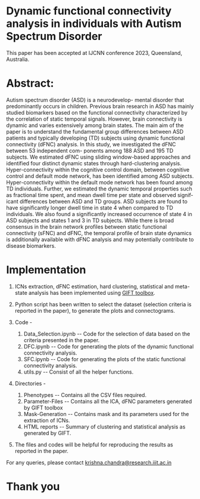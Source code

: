# Dynamic functional connectivity analysis in individuals with Autism Spectrum Disorder

This paper has been accepted at IJCNN conference 2023, Queensland, Australia. 

# Abstract: 

Autism spectrum disorder (ASD) is a neurodevelop- mental disorder that predominantly occurs in children. Previous brain research in ASD has mainly studied biomarkers based on the functional connectivity characterized by the correlation of static temporal signals. However, brain connectivity is dynamic and varies extensively among brain states. The main aim of the paper is to understand the fundamental group differences between ASD patients and typically developing (TD) subjects using dynamic functional connectivity (dFNC) analysis. In this study, we investigated the dFNC between $53$ independent com- ponents among $188$ ASD and $195$ TD subjects. We estimated dFNC using sliding window-based approaches and identified four distinct dynamic states through hard-clustering analysis. Hyper-connectivity within the cognitive control domain, between cognitive control and default mode network, has been identified among ASD subjects. Hyper-connectivity within the default mode network has been found among TD individuals. Further, we estimated the dynamic temporal properties such as fractional time spent, and mean dwell time per state and observed signif- icant differences between ASD and TD groups. ASD subjects are found to have significantly longer dwell time in state $4$ when compared to TD individuals. We also found a significantly increased occurrence of state $4$ in ASD subjects and states $1$ and $3$ in TD subjects. While there is broad consensus in the brain network profiles between static functional connectivity (sFNC) and dFNC, the temporal profile of brain state dynamics is additionally available with dFNC analysis and may potentially contribute to disease biomarkers.

# Implementation

1. ICNs extraction, dFNC estimation, hard clustering, statistical and meta-state analysis has been implemented using [GIFT toolbox](https://github.com/trendscenter/gift). 

1. Python script has been written to select the dataset (selection criteria is reported in the paper), to generate the plots and connectograms. 

1. Code  -
    1. Data_Selection.ipynb -- Code for the selection of data based on the criteria presented in the paper. 
    1. DFC.ipynb -- Code for generating the plots of the dynamic functional connectivity analysis. 
    1. SFC.ipynb -- Code for generating the plots of the static functional connectivity analysis. 
    1. utils.py -- Consist of all the helper functions. 

1. Directories -
    1. Phenotypes -- Contains all the CSV files required. 
    1. Parameter-Files -- Contains all the ICA, dFNC parameters generated by GIFT toolbox
    1. Mask-Generation -- Contains mask and its parameters used for the extraction of ICNs. 
    1. HTML reports -- Summary of clustering and statistical analysis as generated by GIFT. 

1. The files and codes will be helpful for reproducing the results as reported in the paper. 

For any queries, please contact krishna.chandra@research.iiit.ac.in

# Thank you


